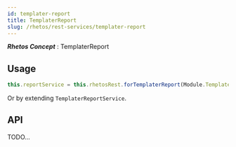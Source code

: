 ```yaml
---
id: templater-report
title: TemplaterReport
slug: /rhetos/rest-services/templater-report
---
```

***Rhetos Concept*** : TemplaterReport

## Usage

```ts
this.reportService = this.rhetosRest.forTemplaterReport(Module.TemplaterReportInfo);
````
Or by extending `TemplaterReportService`.


## API

TODO...
